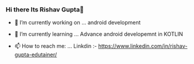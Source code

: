 ### Hi there Its Rishav Gupta👋


- 🔭 I’m currently working on ... android development
- 🌱 I’m currently learning ... Advance android developemnt in KOTLIN

- 📫 How to reach me: ... Linkdin :- https://www.linkedin.com/in/rishav-gupta-edutainer/

